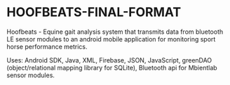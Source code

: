 # HOOFBEATS-FINAL-FORMAT
Hoofbeats - Equine gait analysis system that transmits data from bluetooth LE sensor modules to an android mobile application for monitoring sport horse performance metrics. 

Uses: Android SDK, Java, XML, Firebase, JSON, JavaScript, greenDAO (object/relational mapping library for SQLite), Bluetooth api for Mbientlab sensor modules.
